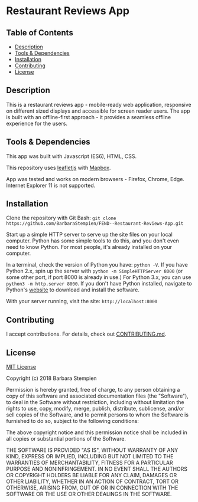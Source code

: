 # Restaurant Reviews App

## Table of Contents

* [Description](#description)
* [Tools & Dependencies](#tools)
* [Installation](#Installation)
* [Contributing](#contributing)
* [License](#license)

## Description

This is a restaurant reviews app - mobile-ready web application, responsive on different sized displays and accessible for screen reader users. The app is built with an offline-first approach - it provides a seamless offline experience for the users.

## Tools & Dependencies

This app was built with Javascript (ES6), HTML, CSS.  

This repository uses [leafletjs](https://leafletjs.com/) with [Mapbox](https://www.mapbox.com/).  

App was tested and works on modern browsers - Firefox, Chrome, Edge. Internet Explorer 11 is not supported.

## Installation

Clone the repository with Git Bash: `git clone https://github.com/BarbaraStempien/FEND--Restaurant-Reviews-App.git`  

Start up a simple HTTP server to serve up the site files on your local computer. Python has some simple tools to do this, and you don't even need to know Python. For most people, it's already installed on your computer. 

In a terminal, check the version of Python you have: `python -V`. If you have Python 2.x, spin up the server with `python -m SimpleHTTPServer 8000` (or some other port, if port 8000 is already in use.) For Python 3.x, you can use `python3 -m http.server 8000`. If you don't have Python installed, navigate to Python's [website](https://www.python.org/) to download and install the software.

With your server running, visit the site: `http://localhost:8000`

## Contributing

I accept contributions. For details, check out [CONTRIBUTING.md](CONTRIBUTING.md).

## License

[MIT License](LICENSE)

Copyright (c) 2018 Barbara Stempien

Permission is hereby granted, free of charge, to any person obtaining a copy of this software and associated documentation files (the "Software"), to deal in the Software without restriction, including without limitation the rights to use, copy, modify, merge, publish, distribute, sublicense, and/or sell copies of the Software, and to permit persons to whom the Software is furnished to do so, subject to the following conditions:

The above copyright notice and this permission notice shall be included in all copies or substantial portions of the Software.

THE SOFTWARE IS PROVIDED "AS IS", WITHOUT WARRANTY OF ANY KIND, EXPRESS OR IMPLIED, INCLUDING BUT NOT LIMITED TO THE WARRANTIES OF MERCHANTABILITY, FITNESS FOR A PARTICULAR PURPOSE AND NONINFRINGEMENT. IN NO EVENT SHALL THE AUTHORS OR COPYRIGHT HOLDERS BE LIABLE FOR ANY CLAIM, DAMAGES OR OTHER LIABILITY, WHETHER IN AN ACTION OF CONTRACT, TORT OR OTHERWISE, ARISING FROM, OUT OF OR IN CONNECTION WITH THE SOFTWARE OR THE USE OR OTHER DEALINGS IN THE SOFTWARE.